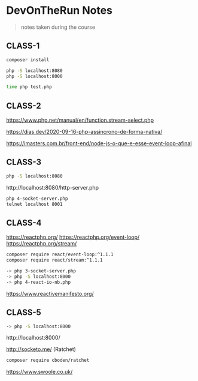 # DevOnTheRun Notes

> notes taken during the course

<!-- https://gitignore.io -->

## CLASS-1

```sh
composer install

php -S localhost:8080
php -S localhost:8000

time php test.php
```

## CLASS-2

https://www.php.net/manual/en/function.stream-select.php

https://dias.dev/2020-09-16-php-assincrono-de-forma-nativa/

https://imasters.com.br/front-end/node-js-o-que-e-esse-event-loop-afinal

## CLASS-3

```sh
php -S localhost:8080
```

http://localhost:8080/http-server.php

```sh
php 4-socket-server.php
telnet localhost 8001
```

## CLASS-4

https://reactphp.org/
https://reactphp.org/event-loop/
https://reactphp.org/stream/

```sh
composer require react/event-loop:^1.1.1
composer require react/stream:^1.1.1

-> php 3-socket-server.php
-> php -S localhost:8000
-> php 4-react-io-nb.php
```

https://www.reactivemanifesto.org/

## CLASS-5

```sh
-> php -S localhost:8000
```

http://localhost:8000/

http://socketo.me/ (Ratchet)

```sh
composer require cboden/ratchet
```

https://www.swoole.co.uk/
